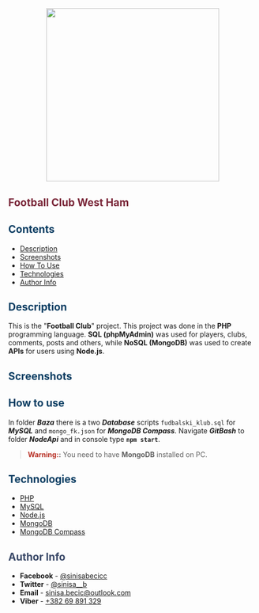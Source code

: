 ## <p align="center"><img src="https://banner2.cleanpng.com/20180721/hzh/kisspng-201617-west-ham-united-f-c-season-logo-footbal-crack-up-at-the-race-riots-5b533ff55af186.1397225215321825173725.jpg" width="350" style="max-width:100%;"></p>

## <span style="color:#7a2739">Football Club West Ham</span>

## <span style="color:#0A3D62">Contents</span>

- [Description](#description)
- [Screenshots](#screenshots)
- [How To Use](#how-to-use)
- [Technologies](#technologies)
- [Author Info](#author-info)

## <span style="color:#0A3D62">Description</span>

This is the "<b>Football Club</b>" project. This project was done in the <b>PHP</b> programming language. <b>SQL (phpMyAdmin)</b> was used for players, clubs, comments, posts and others, while <b>NoSQL (MongoDB)</b> was used to create <b>APIs</b> for users using <b>Node.js</b>.

## <span style="color:#0A3D62">Screenshots</span>

## <span style="color:#0A3D62">How to use</span>

In folder **_Baza_** there is a two **_Database_** scripts `fudbalski_klub.sql` for **_MySQL_** and `mongo_fk.json` for **_MongoDB Compass_**. Navigate **_GitBash_** to folder **_NodeApi_** and in console type **`npm start`**.

> **<span style="color:#B83227">Warning:</span>:** You need to have **MongoDB** installed on PC.

## <span style="color:#0A3D62">Technologies</span>

- [PHP](https://php.net)
- [MySQL](https://www.mysql.com/)
- [Node.js](https://nodejs.org/en/)
- [MongoDB](https://www.mongodb.com/)
- [MongoDB Compass](https://www.mongodb.com/products/compass)

## <span style="color:#394867">Author Info</span>

- **Facebook** - [@sinisabecicc](https://facebook.com/sinisabecicc)
- **Twitter** - [@sinisa\_\_b](https://twitter.com/sinisa__b)
- **Email** - [sinisa.becic@outlook.com](sinisa.becic@outlook.com)
- **Viber** - [+382 69 891 329](+38269891329)
